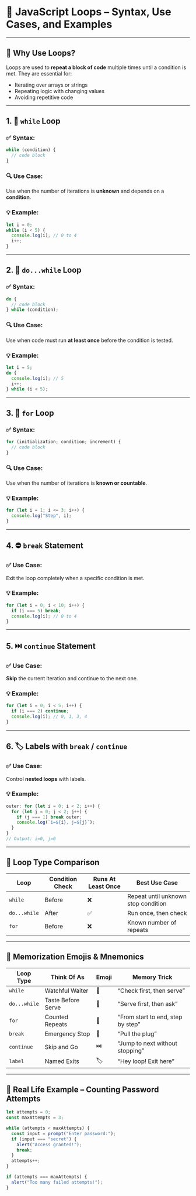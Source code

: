 
# 🔁 JavaScript Loops – Syntax, Use Cases, and Examples

---

## 🧠 Why Use Loops?

Loops are used to **repeat a block of code** multiple times until a condition is met. They are essential for:
- Iterating over arrays or strings
- Repeating logic with changing values
- Avoiding repetitive code

---

## 1. 🔄 `while` Loop

### ✅ Syntax:
```js
while (condition) {
  // code block
}
````

### 🔍 Use Case:

Use when the number of iterations is **unknown** and depends on a **condition**.

### 💡 Example:

```js
let i = 0;
while (i < 5) {
  console.log(i); // 0 to 4
  i++;
}
```

---

## 2. 🔁 `do...while` Loop

### ✅ Syntax:

```js
do {
  // code block
} while (condition);
```

### 🔍 Use Case:

Use when code must run **at least once** before the condition is tested.

### 💡 Example:

```js
let i = 5;
do {
  console.log(i); // 5
  i++;
} while (i < 5);
```

---

## 3. 🔁 `for` Loop

### ✅ Syntax:

```js
for (initialization; condition; increment) {
  // code block
}
```

### 🔍 Use Case:

Use when the number of iterations is **known or countable**.

### 💡 Example:

```js
for (let i = 1; i <= 3; i++) {
  console.log("Step", i);
}
```

---

## 4. ⛔ `break` Statement

### ✅ Use Case:

Exit the loop completely when a specific condition is met.

### 💡 Example:

```js
for (let i = 0; i < 10; i++) {
  if (i === 5) break;
  console.log(i); // 0 to 4
}
```

---

## 5. ⏭️ `continue` Statement

### ✅ Use Case:

**Skip** the current iteration and continue to the next one.

### 💡 Example:

```js
for (let i = 0; i < 5; i++) {
  if (i === 2) continue;
  console.log(i); // 0, 1, 3, 4
}
```

---

## 6. 🏷️ Labels with `break` / `continue`

### ✅ Use Case:

Control **nested loops** with labels.

### 💡 Example:

```js
outer: for (let i = 0; i < 2; i++) {
  for (let j = 0; j < 2; j++) {
    if (j === 1) break outer;
    console.log(`i=${i}, j=${j}`);
  }
}
// Output: i=0, j=0
```

---

## 📌 Loop Type Comparison

| Loop         | Condition Check | Runs At Least Once | Best Use Case                       |
| ------------ | --------------- | ------------------ | ----------------------------------- |
| `while`      | Before          | ❌                  | Repeat until unknown stop condition |
| `do...while` | After           | ✅                  | Run once, then check                |
| `for`        | Before          | ❌                  | Known number of repeats             |

---

## 🧠 Memorization Emojis & Mnemonics

| Loop Type    | Think Of As        | Emoji | Memory Trick                      |
| ------------ | ------------------ | ----- | --------------------------------- |
| `while`      | Watchful Waiter    | 👀    | “Check first, then serve”         |
| `do...while` | Taste Before Serve | 👅    | “Serve first, then ask”           |
| `for`        | Counted Repeats    | 🧮    | “From start to end, step by step” |
| `break`      | Emergency Stop     | 🛑    | “Pull the plug”                   |
| `continue`   | Skip and Go        | ⏭️    | “Jump to next without stopping”   |
| `label`      | Named Exits        | 🏷️   | “Hey loop! Exit here”             |

---

## 📍 Real Life Example – Counting Password Attempts

```js
let attempts = 0;
const maxAttempts = 3;

while (attempts < maxAttempts) {
  const input = prompt("Enter password:");
  if (input === "secret") {
    alert("Access granted!");
    break;
  }
  attempts++;
}

if (attempts === maxAttempts) {
  alert("Too many failed attempts!");
}
```

